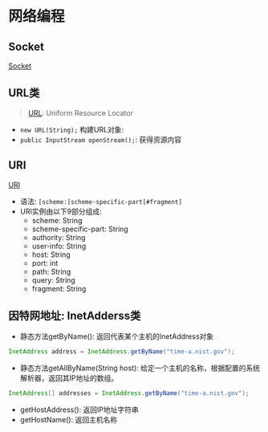 # 网络编程

## Socket

[Socket](Java_Socket.md)

## URL类

> [URL](Http_URL): Uniform Resource Locator

- `new URL(String);` 构建URL对象:
- `public InputStream openStream();`: 获得资源内容

## URI

[URI](Network_URI.md)

- 语法: `[scheme:]scheme-specific-part[#fragment]`
- URI实例由以下9部分组成:
  - scheme: String
  - scheme-specific-part: String
  - authority: String
  - user-info: String
  - host: String
  - port: int
  - path: String
  - query: String
  - fragment: String

## 因特网地址: InetAdderss类

- 静态方法getByName(): 返回代表某个主机的InetAddress对象

```java
InetAddress address = InetAddress.getByName("time-a.nist.gov");
```

- 静态方法getAllByName(String host): 给定一个主机的名称，根据配置的系统解析器，返回其IP地址的数组。

```java
InetAddress[] addresses = InetAddress.getByName("time-a.nist.gov");
```

- getHostAddress(): 返回IP地址字符串
- getHostName(): 返回主机名称
